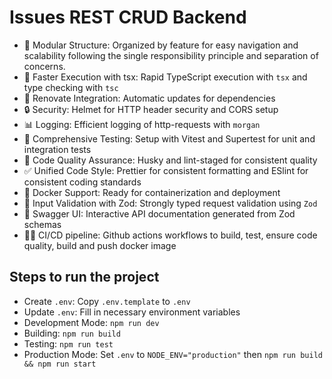 # Issues REST CRUD Backend

- 📁 Modular Structure: Organized by feature for easy navigation and scalability following the single responsibility principle and separation of concerns.
- 💨 Faster Execution with tsx: Rapid TypeScript execution with `tsx` and type checking with `tsc`
- 🔄 Renovate Integration: Automatic updates for dependencies
- 🔒 Security: Helmet for HTTP header security and CORS setup
- 📊 Logging: Efficient logging of http-requests with `morgan`
- 🧪 Comprehensive Testing: Setup with Vitest and Supertest for unit and integration tests
- 🔑 Code Quality Assurance: Husky and lint-staged for consistent quality
- ✅ Unified Code Style: Prettier for consistent formatting and ESlint for consistent coding standards
- 🐳 Docker Support: Ready for containerization and deployment
- 📝 Input Validation with Zod: Strongly typed request validation using `Zod`
- 🧩 Swagger UI: Interactive API documentation generated from Zod schemas
- 👨‍💻 CI/CD pipeline: Github actions workflows to build, test, ensure code quality, build and push docker image

## Steps to run the project

- Create `.env`: Copy `.env.template` to `.env`
- Update `.env`: Fill in necessary environment variables
- Development Mode: `npm run dev`
- Building: `npm run build`
- Testing: `npm run test`
- Production Mode: Set `.env` to `NODE_ENV="production"` then `npm run build && npm run start`
